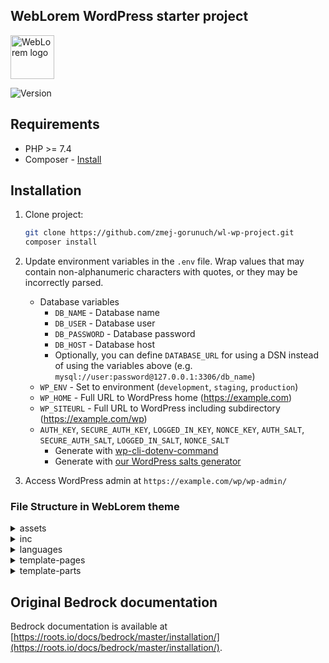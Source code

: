 ## WebLorem WordPress starter project

<p>
  <img alt="WebLorem logo" src="https://weblorem.com/app/uploads/2022/04/logo.svg" height="70">
</p>

<p>
    <img src="https://img.shields.io/badge/theme-v2.1-informational" alt="Version">
</p>

## Requirements

- PHP >= 7.4
- Composer - [Install](https://getcomposer.org/doc/00-intro.md#installation-linux-unix-osx)

## Installation

1. Clone project:
   ```sh
   git clone https://github.com/zmej-gorunuch/wl-wp-project.git
   composer install
   ```
2. Update environment variables in the `.env` file. Wrap values that may contain non-alphanumeric characters with quotes, or they may be incorrectly parsed.

    - Database variables
      - `DB_NAME` - Database name
      - `DB_USER` - Database user
      - `DB_PASSWORD` - Database password
      - `DB_HOST` - Database host
      - Optionally, you can define `DATABASE_URL` for using a DSN instead of using the variables above (e.g. `mysql://user:password@127.0.0.1:3306/db_name`)
    - `WP_ENV` - Set to environment (`development`, `staging`, `production`)
    - `WP_HOME` - Full URL to WordPress home (https://example.com)
    - `WP_SITEURL` - Full URL to WordPress including subdirectory (https://example.com/wp)
    - `AUTH_KEY`, `SECURE_AUTH_KEY`, `LOGGED_IN_KEY`, `NONCE_KEY`, `AUTH_SALT`, `SECURE_AUTH_SALT`, `LOGGED_IN_SALT`, `NONCE_SALT`
      - Generate with [wp-cli-dotenv-command](https://github.com/aaemnnosttv/wp-cli-dotenv-command)
      - Generate with [our WordPress salts generator](https://roots.io/salts.html)

3. Access WordPress admin at `https://example.com/wp/wp-admin/`

### File Structure in WebLorem theme
 
<details>
<summary>assets</summary>
- <b>assets</b> folder holds all project's resource files
</details>
<details>
<summary>inc</summary>
- <b>inc</b> folder is the place for all PHP functions of the theme. The functions.php just includes all these files
</details>
<details>
<summary>languages</summary>
- <b>languages</b> folder the place for files with translation of the theme into other languages 
</details>
<details>
<summary>template-pages</summary>
- <b>template-pages</b> folder contains the page template files 
</details>
<details>
<summary>template-parts</summary>
- <b>template-parts</b> folder contains the files, which display parts of the theme and are included in other files
</details>

## Original Bedrock documentation

Bedrock documentation is available at [https://roots.io/docs/bedrock/master/installation/](https://roots.io/docs/bedrock/master/installation/).
